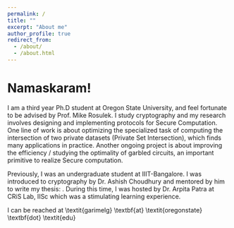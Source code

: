 ```yaml
---
permalink: /
title: ""
excerpt: "About me"
author_profile: true
redirect_from: 
  - /about/
  - /about.html
---
```

Namaskaram!
======

I am a third year Ph.D student at Oregon State University, and feel fortunate to be advised by Prof. Mike Rosulek. I study cryptography and my research involves designing and implementing protocols for Secure Computation. One line of work is about optimizing the specialized task of computing the intersection of two private datasets (Private Set Intersection), which finds many applications in practice. Another ongoing project is about improving the efficiency / studying the optimality of garbled circuits, an important primitive to realize Secure computation. 

Previously, I was an undergraduate student at IIIT-Bangalore. I was introduced to cryptography by Dr. Ashish Choudhury and 
mentored by him to write my thesis: . During this time, I was hosted by Dr. Arpita Patra at CRiS Lab, IISc which was a stimulating learning experience. 

I can be reached at \textit{garimelg} \textbf{at} \textit{oregonstate} \textbf{dot} \textit{edu}

